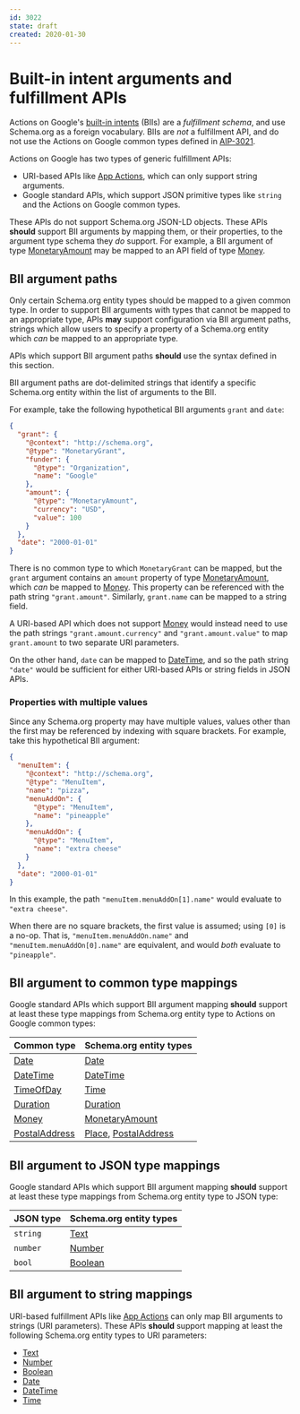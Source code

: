 ```yaml
---
id: 3022
state: draft
created: 2020-01-30
---
```


# Built-in intent arguments and fulfillment APIs

Actions on Google's [built-in intents][bii] (BIIs) are a _fulfillment schema_,
and use Schema.org as a foreign vocabulary. BIIs are _not_ a fulfillment API,
and do not use the Actions on Google common types defined in [AIP-3021][].

Actions on Google has two types of generic fulfillment APIs:

- URI-based APIs like [App Actions][], which can only support string arguments.
- Google standard APIs, which support JSON primitive types like `string` and
  the Actions on Google common types.

These APIs do not support Schema.org JSON-LD objects. These APIs **should**
support BII arguments by mapping them, or their properties, to the argument
type schema they _do_ support. For example, a BII argument of type
[MonetaryAmount][schema-monetaryamount] may be mapped to an API field of type
[Money][].

## BII argument paths

Only certain Schema.org entity types should be mapped to a given common type.
In order to support BII arguments with types that cannot be mapped to an
appropriate type, APIs **may** support configuration via BII argument paths,
strings which allow users to specify a property of a Schema.org entity which
_can_ be mapped to an appropriate type.

APIs which support BII argument paths **should** use the syntax defined in this
section.

BII argument paths are dot-delimited strings that identify a specific
Schema.org entity within the list of arguments to the BII.

For example, take the following hypothetical BII arguments `grant` and `date`:

```json
{
  "grant": {
    "@context": "http://schema.org",
    "@type": "MonetaryGrant",
    "funder": {
      "@type": "Organization",
      "name": "Google"
    },
    "amount": {
      "@type": "MonetaryAmount",
      "currency": "USD",
      "value": 100
    }
  },
  "date": "2000-01-01"
}
```

There is no common type to which `MonetaryGrant` can be mapped, but the `grant`
argument contains an `amount` property of type
[MonetaryAmount][schema-monetaryamount], which _can_ be mapped to [Money][].
This property can be referenced with the path string `"grant.amount"`.
Similarly, `grant.name` can be mapped to a string field.

A URI-based API which does not support [Money][] would instead need to use the
path strings `"grant.amount.currency"` and `"grant.amount.value"` to map
`grant.amount` to two separate URI parameters.

On the other hand, `date` can be mapped to [DateTime][], and so the path string
`"date"` would be sufficient for either URI-based APIs or string fields in JSON
APIs.

### Properties with multiple values

Since any Schema.org property may have multiple values, values other than the
first may be referenced by indexing with square brackets. For example, take
this hypothetical BII argument:

```json
{
  "menuItem": {
    "@context": "http://schema.org",
    "@type": "MenuItem",
    "name": "pizza",
    "menuAddOn": {
      "@type": "MenuItem",
      "name": "pineapple"
    },
    "menuAddOn": {
      "@type": "MenuItem",
      "name": "extra cheese"
    }
  },
  "date": "2000-01-01"
}
```

In this example, the path `"menuItem.menuAddOn[1].name"` would evaluate to
`"extra cheese"`.

When there are no square brackets, the first value is assumed; using `[0]` is a
no-op. That is, `"menuItem.menuAddOn.name"` and `"menuItem.menuAddOn[0].name"`
are equivalent, and would _both_ evaluate to `"pineapple"`.

## BII argument to common type mappings

Google standard APIs which support BII argument mapping **should** support at
least these type mappings from Schema.org entity type to Actions on Google
common types:

| Common type       | Schema.org entity types                                      |
| ----------------- | ------------------------------------------------------------ |
| [Date][]          | [Date][schema-date]                                          |
| [DateTime][]      | [DateTime][schema-datetime]                                  |
| [TimeOfDay][]     | [Time][schema-time]                                          |
| [Duration][]      | [Duration][schema-duration]                                  |
| [Money][]         | [MonetaryAmount][schema-monetaryamount]                      |
| [PostalAddress][] | [Place][schema-place], [PostalAddress][schema-postaladdress] |

## BII argument to JSON type mappings

Google standard APIs which support BII argument mapping **should** support at
least these type mappings from Schema.org entity type to JSON type:

| JSON type | Schema.org entity types   |
| --------- | ------------------------- |
| `string`  | [Text][schema-text]       |
| `number`  | [Number][schema-number]   |
| `bool`    | [Boolean][schema-boolean] |

## BII argument to string mappings

URI-based fulfillment APIs like [App Actions][] can only map BII arguments to
strings (URI parameters). These APIs **should** support mapping at least the
following Schema.org entity types to URI parameters:

- [Text][schema-text]
- [Number][schema-number]
- [Boolean][schema-boolean]
- [Date][schema-date]
- [DateTime][schema-datetime]
- [Time][schema-time]

<!-- prettier-ignore-start -->
[aip-3021]: ./3021.md
[date]: https://github.com/googleapis/api-common-protos/tree/master/google/type/date.proto
[datetime]: https://github.com/googleapis/googleapis/blob/master/google/type/datetime.proto
[timeofday]: https://github.com/googleapis/api-common-protos/tree/master/google/type/timeofday.proto
[duration]: https://github.com/protocolbuffers/protobuf/tree/master/src/google/protobuf/duration.proto
[money]: https://github.com/googleapis/api-common-protos/tree/master/google/type/money.proto
[postaladdress]: https://github.com/googleapis/api-common-protos/tree/master/google/type/postal_address.proto
[app actions]: https://developers.google.com/assistant/app/intents#handling_intent_parameters
[schema-date]: https://schema.org/Date
[schema-datetime]: https://schema.org/DateTime
[schema-time]: https://schema.org/Time
[schema-duration]: http://schema.org/Duration
[schema-monetaryamount]: https://schema.org/MonetaryAmount
[schema-place]: https://schema.org/Place
[schema-postaladdress]: https://schema.org/PostalAddress
[schema-text]: https://schema.org/Text
[schema-number]: https://schema.org/Number
[schema-boolean]: https://schema.org/Boolean
[bii]: https://developers.google.com/assistant/app/reference/built-in-intents/
<!-- prettier-ignore-end -->
